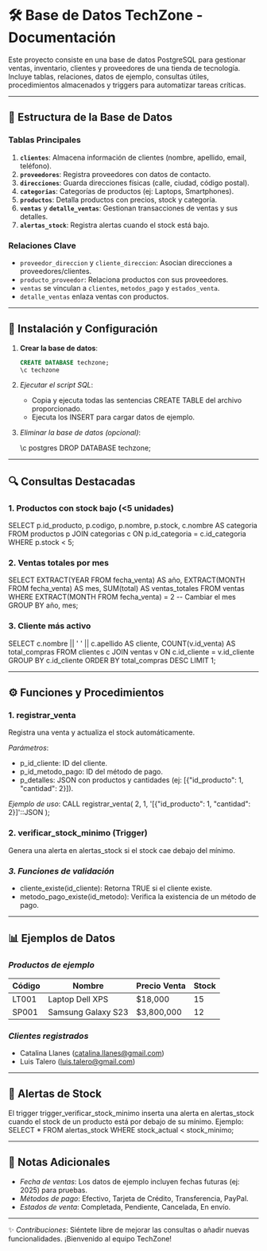 # 🛠️ Base de Datos TechZone - Documentación

Este proyecto consiste en una base de datos PostgreSQL para gestionar ventas, inventario, clientes y proveedores de una tienda de tecnología. Incluye tablas, relaciones, datos de ejemplo, consultas útiles, procedimientos almacenados y triggers para automatizar tareas críticas.

---

## 📂 Estructura de la Base de Datos

### **Tablas Principales**
1. **`clientes`**: Almacena información de clientes (nombre, apellido, email, teléfono).
2. **`proveedores`**: Registra proveedores con datos de contacto.
3. **`direcciones`**: Guarda direcciones físicas (calle, ciudad, código postal).
4. **`categorias`**: Categorías de productos (ej: Laptops, Smartphones).
5. **`productos`**: Detalla productos con precios, stock y categoría.
6. **`ventas`** y **`detalle_ventas`**: Gestionan transacciones de ventas y sus detalles.
7. **`alertas_stock`**: Registra alertas cuando el stock está bajo.

### **Relaciones Clave**
- `proveedor_direccion` y `cliente_direccion`: Asocian direcciones a proveedores/clientes.
- `producto_proveedor`: Relaciona productos con sus proveedores.
- `ventas` se vinculan a `clientes`, `metodos_pago` y `estados_venta`.
- `detalle_ventas` enlaza ventas con productos.

---

## 🚀 Instalación y Configuración

1. **Crear la base de datos**:
   ```sql
   CREATE DATABASE techzone;
   \c techzone
   

2. *Ejecutar el script SQL*:
   - Copia y ejecuta todas las sentencias CREATE TABLE del archivo proporcionado.
   - Ejecuta los INSERT para cargar datos de ejemplo.

3. *Eliminar la base de datos (opcional)*:
   
   \c postgres
   DROP DATABASE techzone;
   

---

## 🔍 Consultas Destacadas

### 1. Productos con stock bajo (<5 unidades)
SELECT 
    p.id_producto,
    p.codigo,
    p.nombre,
    p.stock,
    c.nombre AS categoria
FROM productos p
JOIN categorias c ON p.id_categoria = c.id_categoria
WHERE p.stock < 5;

### 2. Ventas totales por mes
SELECT 
    EXTRACT(YEAR FROM fecha_venta) AS año,
    EXTRACT(MONTH FROM fecha_venta) AS mes,
    SUM(total) AS ventas_totales
FROM ventas
WHERE EXTRACT(MONTH FROM fecha_venta) = 2 -- Cambiar el mes
GROUP BY año, mes;

### 3. Cliente más activo
SELECT 
    c.nombre || ' ' || c.apellido AS cliente,
    COUNT(v.id_venta) AS total_compras
FROM clientes c
JOIN ventas v ON c.id_cliente = v.id_cliente
GROUP BY c.id_cliente
ORDER BY total_compras DESC
LIMIT 1;

---

## ⚙️ Funciones y Procedimientos

### **1. registrar_venta**
Registra una venta y actualiza el stock automáticamente.

*Parámetros*:
- p_id_cliente: ID del cliente.
- p_id_metodo_pago: ID del método de pago.
- p_detalles: JSON con productos y cantidades (ej: [{"id_producto": 1, "cantidad": 2}]).

*Ejemplo de uso*:
CALL registrar_venta(
    2, 
    1, 
    '[{"id_producto": 1, "cantidad": 2}]'::JSON
);

### **2. verificar_stock_minimo (Trigger)**
Genera una alerta en alertas_stock si el stock cae debajo del mínimo.

### *3. Funciones de validación*
- cliente_existe(id_cliente): Retorna TRUE si el cliente existe.
- metodo_pago_existe(id_metodo): Verifica la existencia de un método de pago.

---

## 📊 Ejemplos de Datos

### *Productos de ejemplo*
| Código | Nombre               | Precio Venta | Stock |
|--------|----------------------|--------------|-------|
| LT001  | Laptop Dell XPS      | $18,000      | 15    |
| SP001  | Samsung Galaxy S23   | $3,800,000   | 12    |

### *Clientes registrados*
- Catalina Llanes (catalina.llanes@gmail.com)
- Luis Talero (luis.talero@gmail.com)

---

## 🛑 Alertas de Stock
El trigger trigger_verificar_stock_minimo inserta una alerta en alertas_stock cuando el stock de un producto está por debajo de su mínimo. Ejemplo:
SELECT * FROM alertas_stock WHERE stock_actual < stock_minimo;

---

## 📝 Notas Adicionales
- *Fecha de ventas*: Los datos de ejemplo incluyen fechas futuras (ej: 2025) para pruebas.
- *Métodos de pago*: Efectivo, Tarjeta de Crédito, Transferencia, PayPal.
- *Estados de venta*: Completada, Pendiente, Cancelada, En envío.

---

✨ *Contribuciones*: Siéntete libre de mejorar las consultas o añadir nuevas funcionalidades. ¡Bienvenido al equipo TechZone!
```